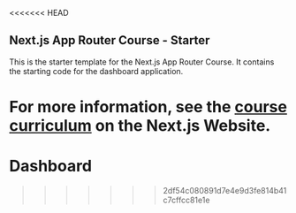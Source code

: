 <<<<<<< HEAD
## Next.js App Router Course - Starter

This is the starter template for the Next.js App Router Course. It contains the starting code for the dashboard application.

For more information, see the [course curriculum](https://nextjs.org/learn) on the Next.js Website.
=======
# Dashboard
>>>>>>> 2df54c080891d7e4e9d3fe814b41c7cffcc81e1e
